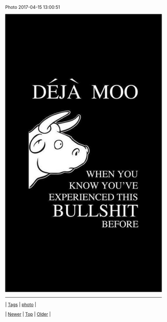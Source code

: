 <!--
title: Photo 2017-04-15 13
date: 2020-06-28T15:27:00.159Z
tags: photo
-->


Photo 2017-04-15 13:00:51

![](159600120090-0.jpg)

<!--BOTTOM-POST-NAVIGATION-->
---

| [Tags](tags.md) | [photo](tag-photo.md) |

| [Newer](159595490080.md) | [Top](index.md) | [Older](159607375851.md) |
